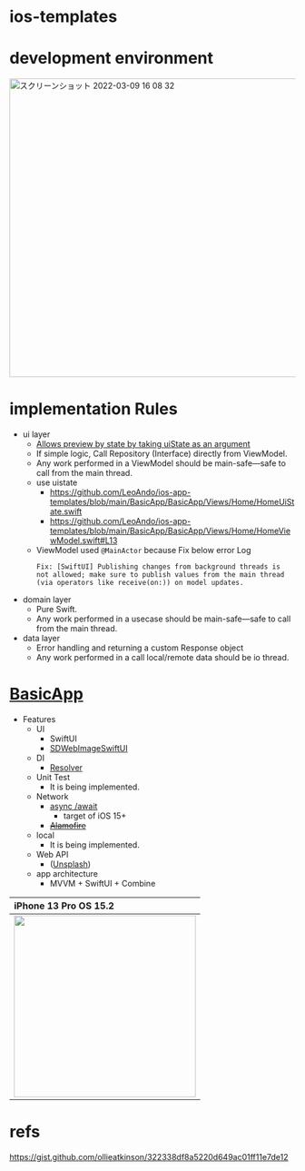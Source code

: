 # ios-templates

# development environment

<img width="526" alt="スクリーンショット 2022-03-09 16 08 32" src="https://user-images.githubusercontent.com/16476224/157390357-2b65b083-7189-4870-a8ff-07899d636695.png">

# implementation Rules

- ui layer
  - [Allows preview by state by taking uiState as an argument](https://github.com/LeoAndo/ios-app-templates/blob/main/BasicApp/BasicApp/Views/Home/HomeView.swift#L53:L73)
  - If simple logic, Call Repository (Interface) directly from ViewModel.
  - Any work performed in a ViewModel should be main-safe—safe to call from the main thread.
  - use uistate
    - https://github.com/LeoAndo/ios-app-templates/blob/main/BasicApp/BasicApp/Views/Home/HomeUiState.swift
    - https://github.com/LeoAndo/ios-app-templates/blob/main/BasicApp/BasicApp/Views/Home/HomeViewModel.swift#L13 
  - ViewModel used `@MainActor` because Fix below error Log
    ```
    Fix: [SwiftUI] Publishing changes from background threads is not allowed; make sure to publish values from the main thread (via operators like receive(on:)) on model updates.  
    ```
- domain layer
  - Pure Swift.
  - Any work performed in a usecase should be main-safe—safe to call from the main thread.
- data layer
  - Error handling and returning a custom Response object
  - Any work performed in a call local/remote data should be io thread.

# [BasicApp](https://github.com/LeoAndo/ios-app-templates/tree/main/BasicApp)

- Features
  - UI
    - SwiftUI
    - [SDWebImageSwiftUI](https://github.com/SDWebImage/SDWebImageSwiftUI)
  - DI
    - [Resolver](https://github.com/hmlongco/Resolver)
  - Unit Test
    - It is being implemented.
  - Network
    - [async /await](https://developer.apple.com/videos/play/wwdc2021/10132)
      - target of iOS 15+
    - ~~[Alamofire](https://github.com/Alamofire/Alamofire)~~
  - local
    - It is being implemented.
  - Web API 
    - ([Unsplash](https://unsplash.com/documentation)) 
  - app architecture
    - MVVM + SwiftUI + Combine

| iPhone 13 Pro OS 15.2 |
|:---|
|<img src="https://github.com/LeoAndo/ios-app-templates/blob/main/capture_basicapp.png" width=320 /> |

# refs
https://gist.github.com/ollieatkinson/322338df8a5220d649ac01ff11e7de12<br>

